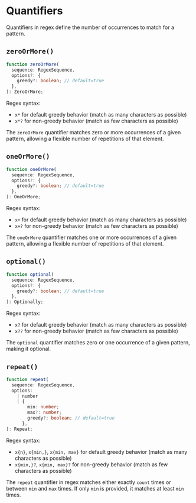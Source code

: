 # Quantifiers

Quantifiers in regex define the number of occurrences to match for a pattern.

## `zeroOrMore()`

```ts
function zeroOrMore(
  sequence: RegexSequence,
  options?: {
    greedy?: boolean; // default=true
  },
): ZeroOrMore;
```

Regex syntax:

- `x*` for default greedy behavior (match as many characters as possible)
- `x*?` for non-greedy behavior (match as few characters as possible)

The `zeroOrMore` quantifier matches zero or more occurrences of a given pattern, allowing a flexible number of repetitions of that element.

## `oneOrMore()`

```ts
function oneOrMore(
  sequence: RegexSequence,
  options?: {
    greedy?: boolean; // default=true
  },
): OneOrMore;
```

Regex syntax:

- `x+` for default greedy behavior (match as many characters as possible)
- `x+?` for non-greedy behavior (match as few characters as possible)

The `oneOrMore` quantifier matches one or more occurrences of a given pattern, allowing a flexible number of repetitions of that element.

## `optional()`

```ts
function optional(
  sequence: RegexSequence,
  options?: {
    greedy?: boolean; // default=true
  },
): Optionally;
```

Regex syntax:

- `x?` for default greedy behavior (match as many characters as possible)
- `x??` for non-greedy behavior (match as few characters as possible)

The `optional` quantifier matches zero or one occurrence of a given pattern, making it optional.

## `repeat()`

```ts
function repeat(
  sequence: RegexSequence,
  options:
    | number
    | {
        min: number;
        max?: number;
        greedy?: boolean; // default=true
      },
): Repeat;
```

Regex syntax:

- `x{n}`, `x{min,}`, `x{min, max}` for default greedy behavior (match as many characters as possible)
- `x{min,}?`, `x{min, max}?` for non-greedy behavior (match as few characters as possible)

The `repeat` quantifier in regex matches either exactly `count` times or between `min` and `max` times. If only `min` is provided, it matches at least `min` times.
